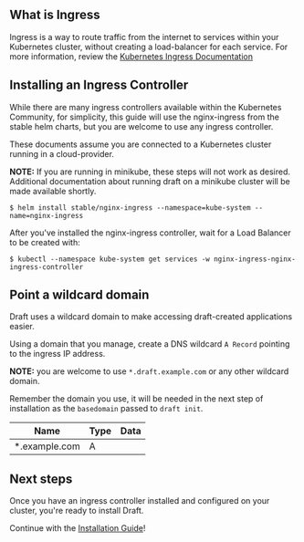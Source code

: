 ## What is Ingress

Ingress is a way to route traffic from the internet to services within your Kubernetes cluster,
without creating a load-balancer for each service. For more information, review the
[Kubernetes Ingress Documentation][Kubernetes Ingress Documentation]

## Installing an Ingress Controller

While there are many ingress controllers available within the Kubernetes Community, for
simplicity, this guide will use the nginx-ingress from the stable helm charts, but you are
welcome to use any ingress controller.

These documents assume you are connected to a Kubernetes cluster running in a cloud-provider.

**NOTE:** If you are running in minikube, these steps will not work as desired. Additional documentation
about running draft on a minikube cluster will be made available shortly.

```shell
$ helm install stable/nginx-ingress --namespace=kube-system --name=nginx-ingress
```

After you've installed the nginx-ingress controller, wait for a Load Balancer to be created with:

```shell
$ kubectl --namespace kube-system get services -w nginx-ingress-nginx-ingress-controller
```

## Point a wildcard domain

Draft uses a wildcard domain to make accessing draft-created applications easier.

Using a domain that you manage, create a DNS wildcard `A Record` pointing to the ingress IP address.

**NOTE:** you are welcome to use `*.draft.example.com` or any other wildcard domain.

Remember the domain you use, it will be needed in the next step of installation as the `basedomain` passed to `draft init`.

| Name          | Type | Data                    |
|---------------|------|-------------------------|
| *.example.com | A    | <ip address from above> |

## Next steps

Once you have an ingress controller installed and configured on your cluster, you're ready
to install Draft. 

Continue with the [Installation Guide][Installation Guide]!


[Installation Guide]: docs/install.md#install-draft
[Kubernetes Ingress Documentation]: https://kubernetes.io/docs/concepts/services-networking/ingress/